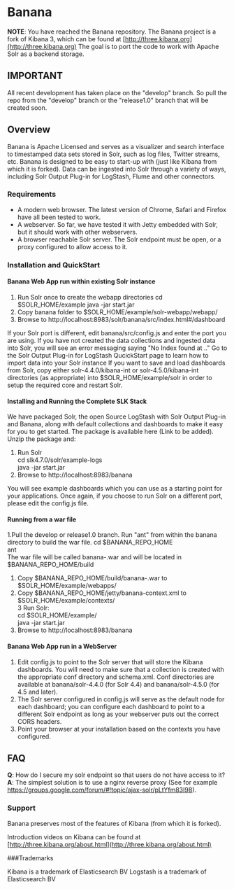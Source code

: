 # Banana

__NOTE__: You have reached the Banana repository. 
The Banana project is a fork of Kibana 3, which can be found at [http://three.kibana.org](http://three.kibana.org)
The goal is to port the code to work with Apache Solr as a backend storage. 
 
## IMPORTANT

All recent development has taken place on the "develop" branch. So pull the repo from the "develop" branch or the "release1.0" branch that will be created soon.

## Overview

Banana is Apache Licensed and serves as a visualizer and search interface to timestamped data sets stored in Solr, such as log files, Twitter streams, etc. Banana is designed to be easy to start-up with (just like Kibana from which it is forked). Data can be ingested into Solr through a variety of ways, including Solr Output Plug-in for LogStash, Flume and other connectors.

### Requirements
* A modern web browser. The latest version of Chrome, Safari and Firefox have all been tested to 
work.
* A webserver. So far, we have tested it with Jetty embedded with Solr, but it should work with other webservers.
* A browser reachable Solr server. The Solr endpoint must be open, or a proxy configured to allow 
access to it.

### Installation and QuickStart

#### Banana Web App run within existing Solr instance
1. Run Solr once to create the webapp directories
		cd $SOLR_HOME/example
		java -jar start.jar
2. Copy banana folder to $SOLR_HOME/example/solr-webapp/webapp/
3. Browse to http://localhost:8983/solr/banana/src/index.html#/dashboard

If your Solr port is different, edit banana/src/config.js and enter the port you are using.
If you have not created the data collections and ingested data into Solr, you will see an error messaging saying "No Index found at .." Go to the Solr Output Plug-in for LogStash QucickStart page to learn how to import data into your Solr instance
If you want to save and load dashboards from Solr, copy either solr-4.4.0/kibana-int or solr-4.5.0/kibana-int directories (as appropriate) into $SOLR_HOME/example/solr in order to setup the required core and restart Solr.

#### Installing and Running the Complete SLK Stack

We have packaged Solr, the open Source LogStash with Solr Output Plug-in and Banana, along with default collections and dashboards to make it easy for you to get started. The package is available here  (Link to be added). Unzip the package and:  
1. Run Solr  
		cd slk4.7.0/solr/example-logs  
		java -jar start.jar   
2. Browse to http://localhost:8983/banana 
 
You will see example dashboards which you can use as a starting point for your applications.
Once again, if you choose to run Solr on a different port, please edit the config.js file.

#### Running from a war file
1.Pull the develop or release1.0 branch. Run "ant" from within the banana directory to build the war file.
		cd $BANANA_REPO_HOME  
		ant  
The war file will be called banana-<build number>.war and will be located in $BANANA_REPO_HOME/build  


1. Copy $BANANA_REPO_HOME/build/banana-<build number>.war to $SOLR_HOME/example/webapps/  
2. Copy $BANANA_REPO_HOME/jetty/banana-context.xml  to $SOLR_HOME/example/contexts/  
3  Run Solr:  
		cd $SOLR_HOME/example/    
		java -jar start.jar    
4. Browse to http://localhost:8983/banana  

	
#### Banana Web App run in a WebServer

1. Edit config.js to point to the Solr server that will store the Kibana dashboards. You will need to make sure that a collection is created with the appropriate conf directory and schema.xml. Conf directories are available at banana/solr-4.4.0	(for Solr 4.4) and banana/solr-4.5.0 (for 4.5 and later).
2. The Solr server configured in config.js will serve as the default node for each dashboard; you can configure each dashboard to point to a different Solr endpoint as long as your webserver puts out the correct CORS headers.
3. Point your browser at your installation based on the contexts you have configured.



## FAQ

__Q__: How do I secure my solr endpoint so that users do not have access to it? 
__A__: The simplest solution is to use a nginx reverse proxy (See for example https://groups.google.com/forum/#!topic/ajax-solr/pLtYfm83I98).

### Support

Banana preserves most of the features of Kibana (from which it is forked).

Introduction videos on Kibana can be found at [http://three.kibana.org/about.html](http://three.kibana.org/about.html)  


###Trademarks

Kibana is a trademark of Elasticsearch BV
Logstash is a trademark of Elasticsearch BV



